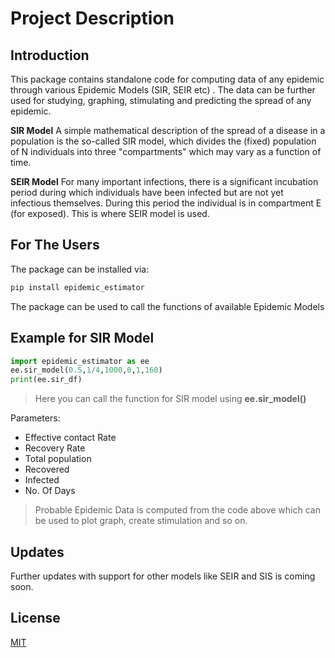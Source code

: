 # Project Description

## Introduction
<p>This package contains standalone code for computing data of any epidemic through various Epidemic Models (SIR, SEIR etc) . The data can be further used for studying, graphing, stimulating and predicting the spread of any epidemic.</p>

**SIR Model**
A simple mathematical description of the spread of a disease in a population is the so-called SIR model, which divides the (fixed) population of N individuals into three "compartments" which may vary as a function of time.

**SEIR Model**
For many important infections, there is a significant incubation period during which individuals have been infected but are not yet infectious themselves. During this period the individual is in compartment E (for exposed). This is where SEIR model is used.

## For The Users
The package can be installed via:
```bash
pip install epidemic_estimator
```
<p>The package can be used to call the functions of available Epidemic Models</p>

## Example for SIR Model
```python
import epidemic_estimator as ee
ee.sir_model(0.5,1/4,1000,0,1,160)
print(ee.sir_df)
```
>Here you can call the function for SIR model using
**ee.sir_model()**

Parameters:
- Effective contact Rate
- Recovery Rate
- Total population
- Recovered
- Infected
- No. Of Days

>Probable Epidemic Data is computed from the code above which can be used to plot graph, create stimulation and so on.

## Updates
Further updates with support for other models like SEIR and SIS is coming soon.

## License
[MIT](https://choosealicense.com/licenses/mit/)
